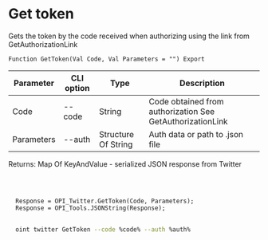 ﻿---
sidebar_position: 2
---

# Get token
 Gets the token by the code received when authorizing using the link from GetAuthorizationLink



`Function GetToken(Val Code, Val Parameters = "") Export`

  | Parameter | CLI option | Type | Description |
  |-|-|-|-|
  | Code | --code | String | Code obtained from authorization See GetAuthorizationLink |
  | Parameters | --auth | Structure Of String | Auth data or path to .json file |

  
  Returns:  Map Of KeyAndValue - serialized JSON response from Twitter

<br/>




```bsl title="Code example"
  
  Response = OPI_Twitter.GetToken(Code, Parameters);
  Response = OPI_Tools.JSONString(Response);
```



```sh title="CLI command example"
    
  oint twitter GetToken --code %code% --auth %auth%

```

```json title="Result"

```
